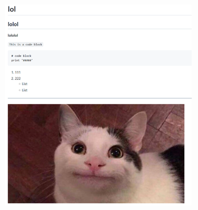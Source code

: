 
![Image](https://github.com/ZiyuWang0113/cse15l-lab-reports/blob/main/lab%20screenshot.png?raw=true)
